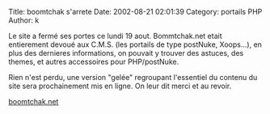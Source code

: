 Title: boomtchak s'arrete
Date: 2002-08-21 02:01:39
Category: portails PHP
Author: k

Le site a fermé ses portes ce lundi 19 aout.
Bommtchak.net etait entierement devoué aux C.M.S. (les portails de type postNuke, Xoops...), en plus des dernieres informations, on pouvait y trouver des astuces, des themes, et autres accessoires pour PHP/postNuke.

Rien n'est perdu, une version "gelée" regroupant l'essentiel du contenu du site sera prochainement mis en ligne. On leur dit merci et au revoir.

[boomtchak.net](http://www.boomtchak.net/)